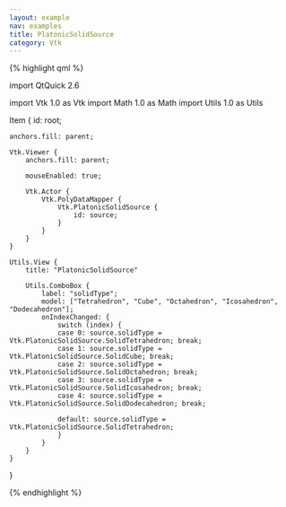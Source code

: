 ```yaml
---
layout: example
nav: examples
title: PlatonicSolidSource
category: Vtk
---
```

{% highlight qml %}

import QtQuick 2.6

import Vtk 1.0 as Vtk
import Math 1.0 as Math
import Utils 1.0 as Utils

Item {
    id: root;

    anchors.fill: parent;

    Vtk.Viewer {
        anchors.fill: parent;

        mouseEnabled: true;

        Vtk.Actor {
            Vtk.PolyDataMapper {
                Vtk.PlatonicSolidSource {
                    id: source;
                }
            }
        }
    }

    Utils.View {
        title: "PlatonicSolidSource"

        Utils.ComboBox {
            label: "solidType";
            model: ["Tetrahedron", "Cube", "Octahedron", "Icosahedron", "Dodecahedron"];
            onIndexChanged: {
                switch (index) {
                case 0: source.solidType = Vtk.PlatonicSolidSource.SolidTetrahedron; break;
                case 1: source.solidType = Vtk.PlatonicSolidSource.SolidCube; break;
                case 2: source.solidType = Vtk.PlatonicSolidSource.SolidOctahedron; break;
                case 3: source.solidType = Vtk.PlatonicSolidSource.SolidIcosahedron; break;
                case 4: source.solidType = Vtk.PlatonicSolidSource.SolidDodecahedron; break;

                default: source.solidType = Vtk.PlatonicSolidSource.SolidTetrahedron;
                }
            }
        }
    }
}

{% endhighlight %}
